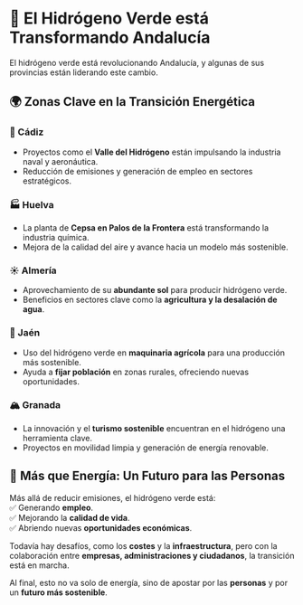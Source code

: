 # 🌱 El Hidrógeno Verde está Transformando Andalucía  

El hidrógeno verde está revolucionando Andalucía, y algunas de sus provincias están liderando este cambio.  

## 🌍 Zonas Clave en la Transición Energética  

### 🚢 Cádiz  
- Proyectos como el **Valle del Hidrógeno** están impulsando la industria naval y aeronáutica.  
- Reducción de emisiones y generación de empleo en sectores estratégicos.  

### 🏭 Huelva  
- La planta de **Cepsa en Palos de la Frontera** está transformando la industria química.  
- Mejora de la calidad del aire y avance hacia un modelo más sostenible.  

### ☀️ Almería  
- Aprovechamiento de su **abundante sol** para producir hidrógeno verde.  
- Beneficios en sectores clave como la **agricultura y la desalación de agua**.  

### 🚜 Jaén  
- Uso del hidrógeno verde en **maquinaria agrícola** para una producción más sostenible.  
- Ayuda a **fijar población** en zonas rurales, ofreciendo nuevas oportunidades.  

### 🏔️ Granada  
- La innovación y el **turismo sostenible** encuentran en el hidrógeno una herramienta clave.  
- Proyectos en movilidad limpia y generación de energía renovable.  

## 🔋 Más que Energía: Un Futuro para las Personas  
Más allá de reducir emisiones, el hidrógeno verde está:  
✅ Generando **empleo**.  
✅ Mejorando la **calidad de vida**.  
✅ Abriendo nuevas **oportunidades económicas**.  

Todavía hay desafíos, como los **costes** y la **infraestructura**, pero con la colaboración entre **empresas, administraciones y ciudadanos**, la transición está en marcha.  

Al final, esto no va solo de energía, sino de apostar por las **personas** y por un **futuro más sostenible**.  

